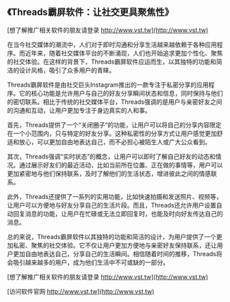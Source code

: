 ## **《Threads霸屏软件：让社交更具聚焦性》**

[想了解推广相关软件的朋友请登录 http://www.vst.tw](http://www.vst.tw)

在当今社交媒体的潮流中，人们对于即时沟通和分享生活越来越依赖于各种应用程序。而近年来，随着社交媒体平台的不断涌现，人们也开始追求更加个性化、聚焦的社交体验。在这样的背景下，Threads霸屏软件应运而生，以其独特的功能和简洁的设计风格，吸引了众多用户的青睐。

Threads霸屏软件是由社交巨头Instagram推出的一款专注于私密分享的应用程序。它的核心功能是允许用户与自己的好友分享瞬间状态和信息，同时保持与他们的密切联系。相比于传统的社交媒体平台，Threads强调的是用户与亲密好友之间的沟通和互动，让用户更加专注于身边真实的人和事。

首先，Threads提供了一个“关闭圈子”的功能，让用户可以将自己的分享内容限定在一个小范围内，只与特定的好友分享。这种私密性的分享方式让用户感觉更加舒适和放心，可以更加自由地表达自己，而不必担心被陌生人或广大公众看到。

其次，Threads强调“实时状态”的概念，让用户可以即时了解自己好友的动态和情况。通过展示好友们的最近活动，比如当前所在位置、正在做的事情等，用户可以更加紧密地与他们保持联系，及时了解他们的生活状态，增进彼此之间的情感联系。

此外，Threads还提供了一系列的实用功能，比如快速拍摄和发送照片、视频等，让用户可以方便地与好友分享自己的生活片段。而且，Threads还允许用户设置自动回复消息的功能，让用户在忙碌或无法立即回复时，也能及时向好友传达自己的消息。

总的来说，Threads霸屏软件以其独特的功能和简洁的设计，为用户提供了一个更加私密、聚焦的社交体验。它不仅让用户更加方便地与亲密好友保持联系，还让用户更加自由地表达自己，分享自己的生活瞬间。相信随着时间的推移，Threads将会吸引越来越多的用户，成为他们生活中不可或缺的一部分。

[想了解推广相关软件的朋友请登录 http://www.vst.tw](http://www.vst.tw)


[访问软件官网 http://www.vst.tw](http://www.vst.tw)
